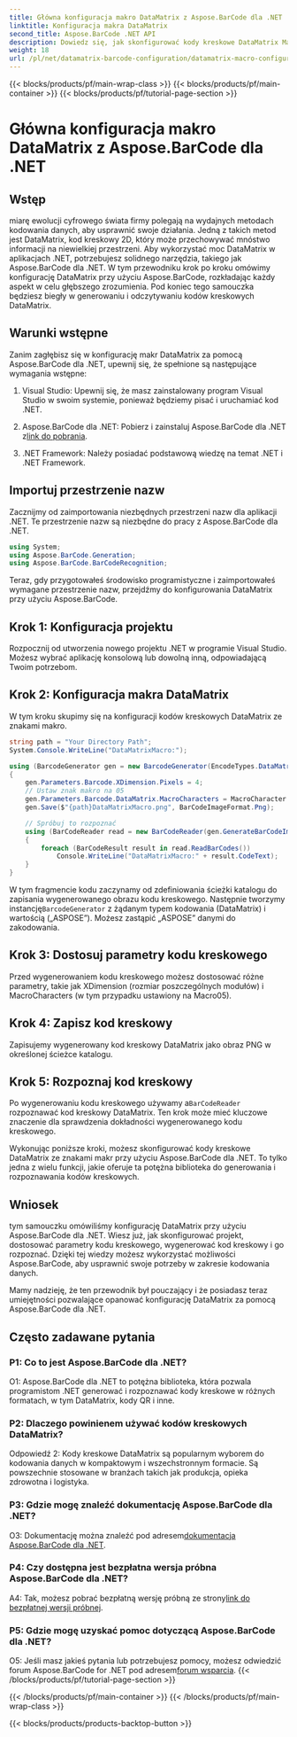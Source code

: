 ```yaml
---
title: Główna konfiguracja makro DataMatrix z Aspose.BarCode dla .NET
linktitle: Konfiguracja makra DataMatrix
second_title: Aspose.BarCode .NET API
description: Dowiedz się, jak skonfigurować kody kreskowe DataMatrix Macro za pomocą Aspose.BarCode dla .NET. Generuj, dostosowuj i rozpoznawaj kody kreskowe DataMatrix w aplikacjach .NET.
weight: 18
url: /pl/net/datamatrix-barcode-configuration/datamatrix-macro-configuration/
---
```


{{< blocks/products/pf/main-wrap-class >}}
{{< blocks/products/pf/main-container >}}
{{< blocks/products/pf/tutorial-page-section >}}

# Główna konfiguracja makro DataMatrix z Aspose.BarCode dla .NET

## Wstęp

miarę ewolucji cyfrowego świata firmy polegają na wydajnych metodach kodowania danych, aby usprawnić swoje działania. Jedną z takich metod jest DataMatrix, kod kreskowy 2D, który może przechowywać mnóstwo informacji na niewielkiej przestrzeni. Aby wykorzystać moc DataMatrix w aplikacjach .NET, potrzebujesz solidnego narzędzia, takiego jak Aspose.BarCode dla .NET. W tym przewodniku krok po kroku omówimy konfigurację DataMatrix przy użyciu Aspose.BarCode, rozkładając każdy aspekt w celu głębszego zrozumienia. Pod koniec tego samouczka będziesz biegły w generowaniu i odczytywaniu kodów kreskowych DataMatrix.

## Warunki wstępne

Zanim zagłębisz się w konfigurację makr DataMatrix za pomocą Aspose.BarCode dla .NET, upewnij się, że spełnione są następujące wymagania wstępne:

1. Visual Studio: Upewnij się, że masz zainstalowany program Visual Studio w swoim systemie, ponieważ będziemy pisać i uruchamiać kod .NET.

2.  Aspose.BarCode dla .NET: Pobierz i zainstaluj Aspose.BarCode dla .NET z[link do pobrania](https://releases.aspose.com/barcode/net/).

3. .NET Framework: Należy posiadać podstawową wiedzę na temat .NET i .NET Framework.

## Importuj przestrzenie nazw

Zacznijmy od zaimportowania niezbędnych przestrzeni nazw dla aplikacji .NET. Te przestrzenie nazw są niezbędne do pracy z Aspose.BarCode dla .NET.

```csharp
using System;
using Aspose.BarCode.Generation;
using Aspose.BarCode.BarCodeRecognition;
```

Teraz, gdy przygotowałeś środowisko programistyczne i zaimportowałeś wymagane przestrzenie nazw, przejdźmy do konfigurowania DataMatrix przy użyciu Aspose.BarCode.

## Krok 1: Konfiguracja projektu

Rozpocznij od utworzenia nowego projektu .NET w programie Visual Studio. Możesz wybrać aplikację konsolową lub dowolną inną, odpowiadającą Twoim potrzebom.

## Krok 2: Konfiguracja makra DataMatrix

W tym kroku skupimy się na konfiguracji kodów kreskowych DataMatrix ze znakami makro.

```csharp
string path = "Your Directory Path";
System.Console.WriteLine("DataMatrixMacro:");

using (BarcodeGenerator gen = new BarcodeGenerator(EncodeTypes.DataMatrix, "ASPOSE"))
{
    gen.Parameters.Barcode.XDimension.Pixels = 4;
    // Ustaw znak makro na 05
    gen.Parameters.Barcode.DataMatrix.MacroCharacters = MacroCharacter.Macro05;
    gen.Save($"{path}DataMatrixMacro.png", BarCodeImageFormat.Png);

    // Spróbuj to rozpoznać
    using (BarCodeReader read = new BarCodeReader(gen.GenerateBarCodeImage(), DecodeType.DataMatrix))
    {
        foreach (BarCodeResult result in read.ReadBarCodes())
            Console.WriteLine("DataMatrixMacro:" + result.CodeText);
    }
}
```

 W tym fragmencie kodu zaczynamy od zdefiniowania ścieżki katalogu do zapisania wygenerowanego obrazu kodu kreskowego. Następnie tworzymy instancję`BarcodeGenerator` z żądanym typem kodowania (DataMatrix) i wartością („ASPOSE”). Możesz zastąpić „ASPOSE” danymi do zakodowania.

## Krok 3: Dostosuj parametry kodu kreskowego

Przed wygenerowaniem kodu kreskowego możesz dostosować różne parametry, takie jak XDimension (rozmiar poszczególnych modułów) i MacroCharacters (w tym przypadku ustawiony na Macro05).

## Krok 4: Zapisz kod kreskowy

Zapisujemy wygenerowany kod kreskowy DataMatrix jako obraz PNG w określonej ścieżce katalogu.

## Krok 5: Rozpoznaj kod kreskowy

 Po wygenerowaniu kodu kreskowego używamy a`BarCodeReader` rozpoznawać kod kreskowy DataMatrix. Ten krok może mieć kluczowe znaczenie dla sprawdzenia dokładności wygenerowanego kodu kreskowego.

Wykonując poniższe kroki, możesz skonfigurować kody kreskowe DataMatrix ze znakami makr przy użyciu Aspose.BarCode dla .NET. To tylko jedna z wielu funkcji, jakie oferuje ta potężna biblioteka do generowania i rozpoznawania kodów kreskowych.

## Wniosek

tym samouczku omówiliśmy konfigurację DataMatrix przy użyciu Aspose.BarCode dla .NET. Wiesz już, jak skonfigurować projekt, dostosować parametry kodu kreskowego, wygenerować kod kreskowy i go rozpoznać. Dzięki tej wiedzy możesz wykorzystać możliwości Aspose.BarCode, aby usprawnić swoje potrzeby w zakresie kodowania danych.

Mamy nadzieję, że ten przewodnik był pouczający i że posiadasz teraz umiejętności pozwalające opanować konfigurację DataMatrix za pomocą Aspose.BarCode dla .NET.

## Często zadawane pytania

### P1: Co to jest Aspose.BarCode dla .NET?

O1: Aspose.BarCode dla .NET to potężna biblioteka, która pozwala programistom .NET generować i rozpoznawać kody kreskowe w różnych formatach, w tym DataMatrix, kody QR i inne.

### P2: Dlaczego powinienem używać kodów kreskowych DataMatrix?

Odpowiedź 2: Kody kreskowe DataMatrix są popularnym wyborem do kodowania danych w kompaktowym i wszechstronnym formacie. Są powszechnie stosowane w branżach takich jak produkcja, opieka zdrowotna i logistyka.

### P3: Gdzie mogę znaleźć dokumentację Aspose.BarCode dla .NET?

 O3: Dokumentację można znaleźć pod adresem[dokumentacja Aspose.BarCode dla .NET](https://reference.aspose.com/barcode/net/).

### P4: Czy dostępna jest bezpłatna wersja próbna Aspose.BarCode dla .NET?

 A4: Tak, możesz pobrać bezpłatną wersję próbną ze strony[link do bezpłatnej wersji próbnej](https://releases.aspose.com/).

### P5: Gdzie mogę uzyskać pomoc dotyczącą Aspose.BarCode dla .NET?

 O5: Jeśli masz jakieś pytania lub potrzebujesz pomocy, możesz odwiedzić forum Aspose.BarCode for .NET pod adresem[forum wsparcia](https://forum.aspose.com/c/barcode/13).
{{< /blocks/products/pf/tutorial-page-section >}}

{{< /blocks/products/pf/main-container >}}
{{< /blocks/products/pf/main-wrap-class >}}

{{< blocks/products/products-backtop-button >}}
